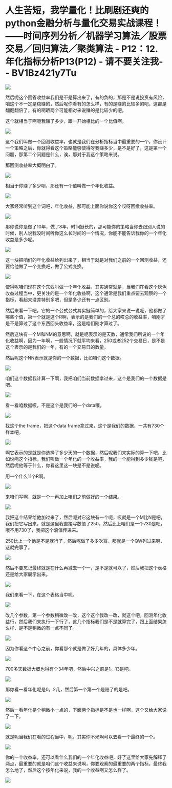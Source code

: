 # 人生苦短，我学量化！比刷剧还爽的python金融分析与量化交易实战课程！——时间序列分析／机器学习算法／股票交易／回归算法／聚类算法 - P12：12.年化指标分析P13(P12) - 请不要关注我- - BV1Bz421y7Tu

![](img/9b4ea79be040573bac6aad39d1c69010_0.png)

然后呢这个回答收益率我们是不是算出来了，有的负的，那是不是说投资有风险，咱这个不一定是稳赚的，然后呢你看有的怎么样，有的是赚的比较多的吧，这都是翻翻翻倍了，有的啊晒两个可能相对来说赚的是比较少的吧。

这个就相当于啊呃我赚了多少，跟一开始相比的一个比值啊。

![](img/9b4ea79be040573bac6aad39d1c69010_2.png)

这个我们叫做一个回测收益率，也就是我们在分析指标当中最重要的一个，你设计一个策略之后，你就得看这个策略能够使得呀我赚多少，是不是好了，这是第一个问题，那第二个问题是什么，诶，那对于我这个策略来说。

那回测收益率大概明白了。

![](img/9b4ea79be040573bac6aad39d1c69010_4.png)

相当于你赚了多少呗，那还有一个值叫做一个年化收益。

![](img/9b4ea79be040573bac6aad39d1c69010_6.png)

大家经常听到这个词吧，年化收益，那可能上面你说你这个哎呀回撤收益率。

![](img/9b4ea79be040573bac6aad39d1c69010_8.png)

那你说你是做了10年，做了8年，时间挺长的，那可能你的策略当你去跟别人说的时候，别人说我没时间听你这么长时间的一个情况，你能不能告诉我你的一个年化收益是多少呢。



![](img/9b4ea79be040573bac6aad39d1c69010_10.png)

这一块把咱们的年化收益给列出来了，相当于就是对我们之前的一个回测收益，还要给他做了一个变换吧，做了公式变换。



![](img/9b4ea79be040573bac6aad39d1c69010_12.png)

使得呢咱们现在这个东西叫做一个年化收益，其实通常就是，当我们在看这个灰色收益过程当中，更关注的是一个年化收益啊，这个通常是我们重点要去观察的一个指标，看起来没差特别多吧，但是多少还有一点区别。

然后来看一下吧，它的一个公式公式其实挺简单的，给大家来说一说呃，他都做了哪些个值，第一个就是这个R啊，表示的是我们的一个总的哎总的收益率，咱刚才是不是算过了这个东西回头收益率，这是咱们刚才算过了。

然后这块有一个M和NM的意思啊，就是呃表示的是天数，通常我们所说的一个年化收益啊，因为一年啊，一般情况下就平均来看，250或者252个交易日，是不是这个表示的是我们的一年，有的一个交易日的数量。

然后呢这个NN表示就是你的一个数据，比如咱们这个数据。

![](img/9b4ea79be040573bac6aad39d1c69010_14.png)

咱们这个数据我计算一下啊，我把咱们当前数据拿过来，这个是我们的一个数据是吧。

![](img/9b4ea79be040573bac6aad39d1c69010_16.png)

看一看咱数据哎，不是这个是我们的一个data哦。

![](img/9b4ea79be040573bac6aad39d1c69010_18.png)

找这个the frame，把这个data frame拿过来，这个是我们的数据，一共有730个样本吧。

![](img/9b4ea79be040573bac6aad39d1c69010_20.png)

啊它表示的是就是你选择了多少天的一个数据，然后呢我们来实际的算一下吧，比如说呃这个指标，我们叫做一个年化的一个收益率，我的一个能得到多少钱是吧，然后呢他等于什么，你看这里这一块是不是说呃。

用一个什么11个R啊。

![](img/9b4ea79be040573bac6aad39d1c69010_22.png)

来咱们写啊，就是一个一再加上咱们之前做好的一个结果。

![](img/9b4ea79be040573bac6aad39d1c69010_24.png)

我把这个结果给他加过来了，然后呢对它这块有一个呃，哎就是一个M比N是吧，我们把它写出来，就是这里我直接写数值了250，然后比上咱们是一个730是吧，哦不用730了，我把这个浪值传进来。

250比上一个他是不是就行了，然后呢做了多少次幂，那就是一个QW列过来啊，这就完事了。

![](img/9b4ea79be040573bac6aad39d1c69010_26.png)

然后不要忘记最终就是在什么再减去一个一，是不是就可以了，然后我把这个表格还是给大家展示出来。

![](img/9b4ea79be040573bac6aad39d1c69010_28.png)

我们来看一下，在这个表格当中呃。

![](img/9b4ea79be040573bac6aad39d1c69010_30.png)

改几个参数，第一个参数稍微改一改，这个这个我改一改，就这个吧，回测年化收益行，然后我们来执行一下行了，这几个指标我们是不是就算完了，跟上面结果怎么样，是不是稍微的有一点不同了。



![](img/9b4ea79be040573bac6aad39d1c69010_32.png)

因为你看这个中心之前，你看那个就是做了好几年的，具体多少年。

![](img/9b4ea79be040573bac6aad39d1c69010_34.png)

700多天数据大概也得有个34年吧，然后中兴之前是1。13是吧。

![](img/9b4ea79be040573bac6aad39d1c69010_36.png)

那你看一看年化呢是0。2几，然后第一个第一个是赔了的是吧。

![](img/9b4ea79be040573bac6aad39d1c69010_38.png)

然后一看年化是个稍微小一点的，下面两个指标是不是也一样啊，这个又给大家说了一下。

![](img/9b4ea79be040573bac6aad39d1c69010_40.png)

就是呃当我们在看的过程当中，呃，其实你不光啊可以去看一个最终的一个。

![](img/9b4ea79be040573bac6aad39d1c69010_42.png)

你的一个收益率，还可以看什么我们的一个年化收益吧，好了这里给大家先解释了两点，最重要的就是咱们这个收益来说啊，你要观察的最重要的两个指标，最终我怎么地了，然后这个按年化来说，我的一个收益啊又怎么样了。



![](img/9b4ea79be040573bac6aad39d1c69010_44.png)